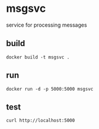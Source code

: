 # msgsvc
service for processing messages

## build

`docker build -t msgsvc .`

## run

`docker run -d -p 5000:5000 msgsvc`

## test

`curl http://localhost:5000`
